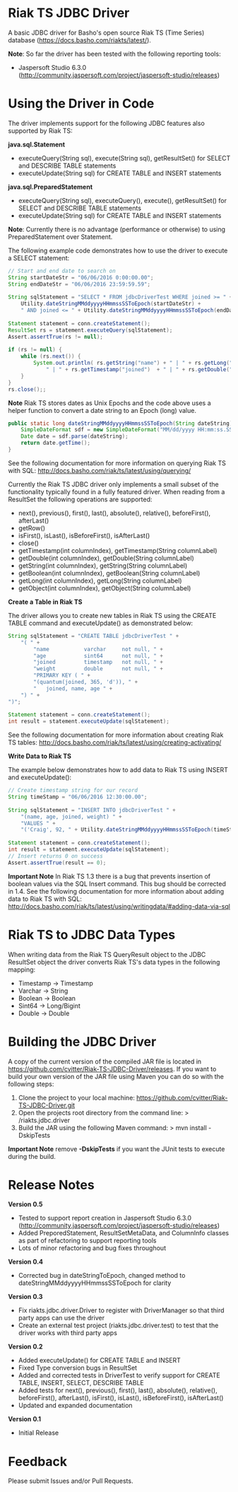 # Riak TS JDBC Driver

A basic JDBC driver for Basho's open source Riak TS (Time Series) database (https://docs.basho.com/riakts/latest/). 

**Note**: So far the driver has been tested with the following reporting tools:
- Jaspersoft Studio 6.3.0 (http://community.jaspersoft.com/project/jaspersoft-studio/releases)

# Using the Driver in Code

The driver implements support for the following JDBC features also supported by Riak TS:

**java.sql.Statement**
- executeQuery(String sql), execute(String sql), getResultSet() for SELECT and DESCRIBE TABLE statements
- executeUpdate(String sql) for CREATE TABLE and INSERT statements

**java.sql.PreparedStatement**
- executeQuery(String sql), executeQuery(), execute(), getResultSet() for SELECT and DESCRIBE TABLE statements
- executeUpdate(String sql) for CREATE TABLE and INSERT statements

**Note**: Currently there is no advantage (performance or otherwise) to using PreparedStatement over Statement.

The following example code demonstrates how to use the driver to execute a SELECT statement:
```Java
// Start and end date to search on
String startDateStr = "06/06/2016 0:00:00.00";
String endDateStr = "06/06/2016 23:59:59.59";
		
String sqlStatement = "SELECT * FROM jdbcDriverTest WHERE joined >= " + 
	Utility.dateStringMMddyyyyHHmmssSSToEpoch(startDateStr) +
	" AND joined <= " + Utility.dateStringMMddyyyyHHmmssSSToEpoch(endDateStr) + ";";
		
Statement statement = conn.createStatement();
ResultSet rs = statement.executeQuery(sqlStatement);
Assert.assertTrue(rs != null);
		
if (rs != null) {
	while (rs.next()) {
		System.out.println( rs.getString("name") + " | " + rs.getLong("age") + 
			" | " + rs.getTimestamp("joined")  + " | " + rs.getDouble("weight"));
	}
}
rs.close();;
```
**Note** Riak TS stores dates as Unix Epochs and the code above uses a helper function to convert a date string to an Epoch (long) value.

```Java
public static long dateStringMMddyyyyHHmmssSSToEpoch(String dateString) throws ParseException {
	SimpleDateFormat sdf = new SimpleDateFormat("MM/dd/yyyy HH:mm:ss.SS");
	Date date = sdf.parse(dateString);
	return date.getTime();
}
```

See the following documentation for more information on querying Riak TS with SQL: http://docs.basho.com/riak/ts/latest/using/querying/

Currently the Riak TS JDBC driver only implements a small subset of the functionality typically found in a fully featured driver. When reading from a ResultSet the following operations are supported:

- next(), previous(), first(), last(), absolute(), relative(), beforeFirst(), afterLast()
- getRow()
- isFirst(), isLast(), isBeforeFirst(), isAfterLast()
- close()
- getTimestamp(int columnIndex), getTimestamp(String columnLabel)
- getDouble(int columnIndex), getDouble(String columnLabel)
- getString(int columnIndex), getString(String columnLabel)
- getBoolean(int columnIndex), getBoolean(String columnLabel)
- getLong(int columnIndex), getLong(String columnLabel)
- getObject(int columnIndex), getObject(String columnLabel)

**Create a Table in Riak TS**

The driver allows you to create new tables in Riak TS using the CREATE TABLE command and executeUpdate() as demonstrated below:
```Java
String sqlStatement = "CREATE TABLE jdbcDriverTest " + 
	"( " +
		"name 			varchar   	not null, " +
	    "age			sint64   	not null, " +
	    "joined        	timestamp 	not null, " +
	    "weight		 	double		not null, " +
	    "PRIMARY KEY ( " +
	    "(quantum(joined, 365, 'd')), " +
	    "	joined, name, age " +
	") " +
")";
			
Statement statement = conn.createStatement();
int result = statement.executeUpdate(sqlStatement);
```
See the following documentation for more information about creating Riak TS tables: http://docs.basho.com/riak/ts/latest/using/creating-activating/

**Write Data to Riak TS**

The example below demonstrates how to add data to Riak TS using INSERT and executeUpdate():
```Java
// Create timestamp string for our record
String timeStamp = "06/06/2016 12:30:00.00";
		
String sqlStatement = "INSERT INTO jdbcDriverTest " +
	"(name, age, joined, weight) " +
	"VALUES " +
	"('Craig', 92, " + Utility.dateStringMMddyyyyHHmmssSSToEpoch(timeStamp) + ", 202.5);";
		
Statement statement = conn.createStatement();
int result = statement.executeUpdate(sqlStatement);
// Insert returns 0 on success
Assert.assertTrue(result == 0);
```
**Important Note** In Riak TS 1.3 there is a bug that prevents insertion of boolean values via the SQL Insert command. This bug should be corrected in 1.4. See the following documentation for more information about adding data to Riak TS with SQL: http://docs.basho.com/riak/ts/latest/using/writingdata/#adding-data-via-sql

# Riak TS to JDBC Data Types
When writing data from the Riak TS QueryResult object to the JDBC ResultSet object the driver converts Riak TS's data types in the following mapping:

- Timestamp -> Timestamp
- Varchar -> String
- Boolean -> Boolean
- Sint64 -> Long/Bigint
- Double -> Double

# Building the JDBC Driver
A copy of the current version of the compiled JAR file is located in https://github.com/cvitter/Riak-TS-JDBC-Driver/releases. If you want to build your own version of the JAR file using Maven you can do so with the following steps:

1. Clone the project to your local machine: https://github.com/cvitter/Riak-TS-JDBC-Driver.git
2. Open the projects root directory from the command line: > /riakts.jdbc.driver
3. Build the JAR using the following Maven command: > mvn install -DskipTests

**Important Note** remove **-DskipTests** if you want the JUnit tests to execute during the build.  

# Release Notes
**Version 0.5**
- Tested to support report creation in Jaspersoft Studio 6.3.0 (http://community.jaspersoft.com/project/jaspersoft-studio/releases)
- Added PreporedStatement, ResultSetMetaData, and ColumnInfo classes as part of refactoring to support reporting tools
- Lots of minor refactoring and bug fixes throughout 

**Version 0.4**
- Corrected bug in dateStringToEpoch, changed method to dateStringMMddyyyyHHmmssSSToEpoch for clarity

**Version 0.3**
- Fix riakts.jdbc.driver.Driver to register with DriverManager so that third party apps can use the driver
- Create an external test project (riakts.jdbc.driver.test) to test that the driver works with third party apps

**Version 0.2**
- Added executeUpdate() for CREATE TABLE and INSERT
- Fixed Type conversion bugs in ResultSet
- Added and corrected tests in DriverTest to verify support for CREATE TABLE, INSERT, SELECT, DESCRIBE TABLE
- Added tests for next(), previous(), first(), last(), absolute(), relative(), beforeFirst(), afterLast(), isFirst(), isLast(), isBeforeFirst(), isAfterLast()
- Updated and expanded documentation

**Version 0.1**
- Initial Release

# Feedback
Please submit Issues and/or Pull Requests.